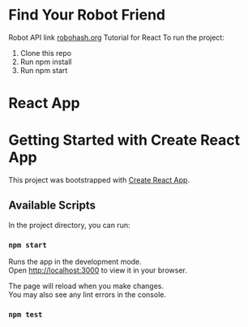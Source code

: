 # Find Your Robot Friend
Robot API link [robohash.org](https://robohash.org)
Tutorial for React To run the project:

1. Clone this repo
2. Run npm install
3. Run npm start
# React App

# Getting Started with Create React App

This project was bootstrapped with [Create React App](https://github.com/facebook/create-react-app).

## Available Scripts

In the project directory, you can run:

### `npm start`

Runs the app in the development mode.\
Open [http://localhost:3000](http://localhost:3000) to view it in your browser.

The page will reload when you make changes.\
You may also see any lint errors in the console.

### `npm test`